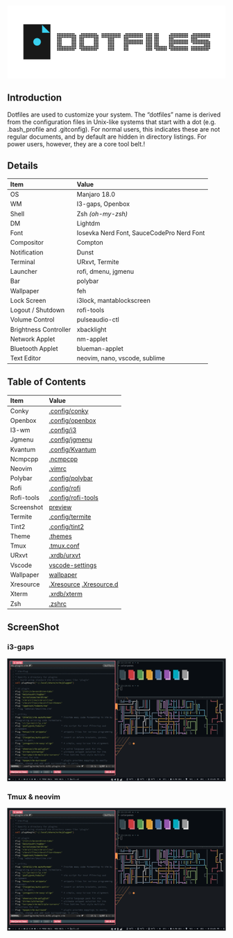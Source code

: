 ![Dotfiles Header](https://raw.githubusercontent.com/nabil48/dotfiles/master/images/header.png)

## Introduction

Dotfiles are used to customize your system. The “dotfiles” name is derived from the configuration files in Unix-like systems that start with a dot (e.g. .bash_profile and .gitconfig). For normal users, this indicates these are not regular documents, and by default are hidden in directory listings. For power users, however, they are a core tool belt.</tspan>!

## Details

| Item                  | Value                                     |
| :-------------------- | :---------------------------------------- |
| OS                    | Manjaro 18.0                              |
| WM                    | I3-gaps, Openbox                          |
| Shell                 | Zsh _(oh-my-zsh)_                         |
| DM                    | Lightdm                                   |
| Font                  | Iosevka Nerd Font, SauceCodePro Nerd Font |
| Compositor            | Compton                                   |
| Notification          | Dunst                                     |
| Terminal              | URxvt, Termite                            |
| Launcher              | rofi, dmenu, jgmenu                       |
| Bar                   | polybar                                   |
| Wallpaper             | feh                                       |
| Lock Screen           | i3lock, mantablockscreen                  |
| Logout / Shutdown     | rofi-tools                                |
| Volume Control        | pulseaudio-ctl                            |
| Brightness Controller | xbacklight                                |
| Network Applet        | nm-applet                                 |
| Bluetooth Applet      | blueman-applet                            |
| Text Editor           | neovim, nano, vscode, sublime             |

## Table of Contents

| Item       | Value                                                                                                                                                   |
| :--------- | :------------------------------------------------------------------------------------------------------------------------------------------------------ |
| Conky      | [.config/conky](https://github.com/nabil48/dotfiles/tree/master/.config/conky)                                                                          |
| Openbox    | [.config/openbox](https://github.com/nabil48/dotfiles/tree/master/.config/openbox)                                                                      |
| I3-wm      | [.config/i3](https://github.com/nabil48/dotfiles/tree/master/.config/i3)                                                                                |
| Jgmenu     | [.config/jgmenu](https://github.com/nabil48/dotfiles/tree/master/.config/jgmenu)                                                                        |
| Kvantum    | [.config/Kvantum](https://github.com/nabil48/dotfiles/tree/master/.config/Kvantum)                                                                      |
| Ncmpcpp    | [.ncmpcpp](https://github.com/nabil48/dotfiles/tree/master/.ncmpcpp)                                                                                    |
| Neovim     | [.vimrc](https://github.com/nabil48/dotfiles/blob/master/.config/nvim)                                                                                  |
| Polybar    | [.config/polybar](https://github.com/nabil48/dotfiles/tree/master/.config/polybar)                                                                      |
| Rofi       | [.config/rofi](https://github.com/nabil48/dotfiles/tree/master/.config/rofi)                                                                            |
| Rofi-tools | [.config/rofi-tools](https://github.com/nabil48/dotfiles/tree/master/.config/rofi-tools)                                                                |
| Screenshot | [preview](https://github.com/nabil48/dotfiles/tree/master/preview)                                                                                      |  |
| Termite    | [.config/termite](https://github.com/nabil48/dotfiles/tree/master/.config/termite)                                                                      |
| Tint2      | [.config/tint2](https://github.com/nabil48/dotfiles/tree/master/.config/tint2)                                                                          |
| Theme      | [.themes]()                                                                                                                                             |
| Tmux       | [.tmux.conf](https://github.com/nabil48/dotfiles/blob/master/.tmux.conf)                                                                                |
| URxvt      | [.xrdb/urxvt](https://github.com/nabil48/dotfiles/blob/master/.Xresources.d/urxvt)                                                                              |
| Vscode     | [vscode-settings](https://github.com/nabil48/dotfiles/blob/master/vscode-settings.json)                                                                 |
| Wallpaper  | [wallpaper](https://github.com/nabil48/dotfiles/tree/master/wallpaper)                                                                                  |
| Xresource  | [.Xresource](https://github.com/nabil48/dotfiles/blob/master/.Xresources) [.Xresource.d](https://github.com/nabil48/dotfiles/tree/master/.Xresources.d) |
| Xterm      | [.xrdb/xterm](https://github.com/nabil48/dotfiles/blob/master/.Xresources.d/xterm)                                                                              |
| Zsh        | [.zshrc](https://github.com/nabil48/dotfiles/blob/master/.zshrc)                                                                                        |

## ScreenShot
### i3-gaps
![i3-gaps preview](https://raw.githubusercontent.com/nabil48/dotfiles/master/preview/i3-wm%20preview.png)
### Tmux & neovim
![tmux-nvim](https://raw.githubusercontent.com/nabil48/dotfiles/master/preview/i3-wm%20preview.png)
